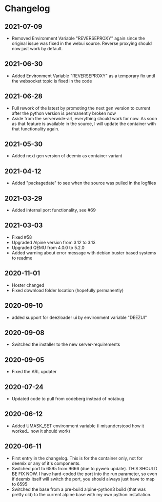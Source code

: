 # Changelog
## 2021-07-09
- Removed Environment Variable "REVERSEPROXY" again since the original issue was fixed in the webui source. Reverse proxying should now just work by default.
## 2021-06-30
- Added Environment Variable "REVERSEPROXY" as a temporary fix until the websocket topic is fixed in the code
## 2021-06-28
- Full rework of the latest by promoting the next gen version to current after the python version is permanently broken now
- Aside from the serverwide-arl, everything should work for now. As soon as that feature is available in the source, I will update the container with that functionality again.
## 2021-05-30
- Added next gen version of deemix as container variant
## 2021-04-12
- Added "packagedate" to see when the source was pulled in the logfiles
## 2021-03-29
- Added internal port functionality, see #69
## 2021-03-03
- Fixed #58
- Upgraded Alpine version from 3.12 to 3.13
- Upgraded QEMU from 4.0.0 to 5.2.0
- Added warning about error message with debian buster based systems to readme
## 2020-11-01
- Hoster changed
- Fixed download folder location (hopefully permanently)

## 2020-09-10
- added support for deezloader ui by environment variable "DEEZUI"

## 2020-09-08
- Switched the installer to the new server-requirements

## 2020-09-05
- Fixed the ARL updater

## 2020-07-24
- Updated code to pull from codeberg instead of notabug

## 2020-06-12
- Added UMASK_SET environment variable (I misunderstood how it worked.. now it should work)

## 2020-06-11
- First entry in the changelog. This is for the container only, not for deemix or any of it's components.
- Switched port to 6595 from 9666 (due to pyweb update). THIS SHOULD BE FIX NOW. I have hard-coded the port into the run parameter, so even if deemix itself will switch the port, you should always just have to map to 6595
- Switched the base from a pre-build alpine-python3 build (that was pretty old) to the current alpine base with my own python installation.
